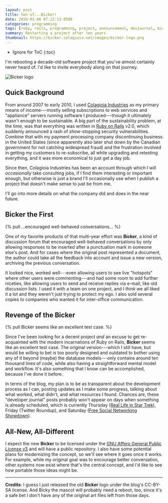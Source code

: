```yaml
---
layout: post
title: Son of...Bicker!
date: 2020-01-06 07:12:13-0500
categories: programming
tags: [ruby, rails, programming, project, announcement, devjournal, bicker]
summary: Restarting a project after ten years
thumbnail: https://bicker.colagioia.net/images/bicker-logo.png
---
```


* Ignore for ToC
{:toc}

I'm rebooting a decade-old software project that you've almost certainly never heard of.  I'd like to invite everybody along on that journey.

![Bicker logo](https://bicker.colagioia.net/images/bicker-logo.png "Bicker")

## Quick Background

From around 2007 to early 2010, I used [Colagioia Industries](https://colagioia.net/) as my primary means of income---mostly selling subscriptions to web services and "appliance" servers running software I produced---though it ultimately wasn't enough to be sustainable.  A big part of the sustainability problem, at the time, was that everything was written in [Ruby on Rails](https://rubyonrails.org/) v2.0, which suddenly announced a rash of show-stopping security vulnerabilities.  Combine that with my payment processing company discontinuing business in the United States (since apparently also later shut down by the Canadian government for not catching widespread fraud) and the frustration involved in getting my customers to re-subscribe, all while upgrading and retesting everything, and it was more economical to just get a day job.

Since then, Colagioia Industries has been an account through which I will *occasionally* take consulting jobs, if I find them interesting or important enough, but otherwise is just a brand I'll occasionally use when I publish a project that doesn't make sense to just be from me.

I'll go into more details on what the company did and does in the near future.

## Bicker the First

{% pull ...encouraged well-behaved conversations... %}

One of my favorite products of that multi-year effort was **Bicker**, a kind of discussion forum that encouraged well-behaved conversations by only allowing responses to be inserted after a punctuation mark in someone else's post.  And for cases where the original post represented a document, the author could take all the feedback into account and issue a new version, archiving the previous conversation.

It looked nice, worked well---even allowing users to see live "hotspots" where other users were commenting---and had some room to add further niceties, like allowing users to send and receive replies via e-mail, like old discussion lists.  I used it with a team on one project, and I *think* we all liked it a lot and they weren't just trying to protect my ego.  I also sold several copies to companies who wanted it for inter-office communication.

## Revenge of the Bicker

{% pull Bicker seems like an excellent test case. %}

Since I've been looking for a decent project *and* an excuse to get re-acquainted with the modern incarnations of Ruby on Rails, **Bicker** seems like an excellent test case.  The original version---which I still have, but would be willing to bet is too poorly designed and outdated to bother using any of it beyond (maybe) the database models---only contains around ten thousand lines of code, while also having a straightforward mental model and workflow.  It's also something that I know can be accomplished, because I've done it before.

In terms of the blog, my plan is to be as transparent about the development process as I can, posting updates as I make some progress, talking about what worked, what didn't, and what resources I found.  Chances are, these "developer journal" posts probably won't appear on days when something is already scheduled, which is currently Thursday ([Real Life in Star Trek](https://john.colagioia.net/blog/2020/01/02/trek-00.html)), Friday (Twitter Roundup), and Saturday ([Free Social Networking Showdown](https://john.colagioia.net/blog/media/2020/01/04/social-intro.html)).

## All-New, All-Different

I expect the new **Bicker** to be licensed under the [GNU Affero General Public License v3](https://www.gnu.org/licenses/agpl-3.0.en.html) and will have a public repository.  I also have some potential plans for modernizing the concept, so we'll see where it goes once it works.  For example, while my original goal was to encourage better conversation, other systems now exist where that's the central concept, and I'd like to see how portable those ideas might be.

* * *

**Credits**:  I guess I just released the old **Bicker** logo under the blog's CC-BY-SA license.  And Bicky the mascot will probably need a reboot, too, since it's a safe bet I don't have any of the original art files left from those days.
